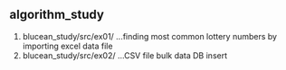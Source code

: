 ## algorithm_study

1. blucean_study/src/ex01/
...finding most common lottery numbers by importing excel data file
2. blucean_study/src/ex02/
...CSV file bulk data DB insert
